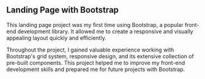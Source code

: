 ## Landing Page with Bootstrap

This landing page project was my first time using Bootstrap, a popular front-end development library. It allowed me to create a responsive and visually appealing layout quickly and efficiently.

Throughout the project, I gained valuable experience working with Bootstrap's grid system, responsive design, and its extensive collection of pre-built components. This project helped me to improve my front-end development skills and prepared me for future projects with Bootstrap.
